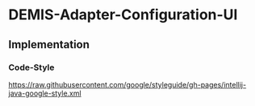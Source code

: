 # DEMIS-Adapter-Configuration-UI

## Implementation 
### Code-Style
<https://raw.githubusercontent.com/google/styleguide/gh-pages/intellij-java-google-style.xml>
